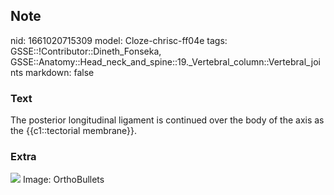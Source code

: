## Note
nid: 1661020715309
model: Cloze-chrisc-ff04e
tags: GSSE::!Contributor::Dineth_Fonseka, GSSE::Anatomy::Head_neck_and_spine::19._Vertebral_column::Vertebral_joints
markdown: false

### Text
The posterior longitudinal ligament is continued over the body of the axis as
the {{c1::tectorial membrane}}.

### Extra
<img src="all.jpg"> Image: OrthoBullets
